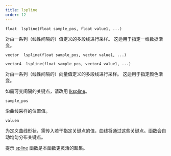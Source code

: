 ```yaml
---
title: lspline
order: 12
---
```

`float  lspline(float sample_pos, float value1, ...)`

对由一系列（线性间隔的）值定义的多段线进行采样。
这适用于指定一维数据渐变。

`vector  lspline(float sample_pos, vector value1, ...)`

`vector4  lspline(float sample_pos, vector4 value1, ...)`

对由一系列（线性间隔的）向量值定义的多段线进行采样。
这适用于指定颜色渐变。

如需可变间隔的关键点，请改用 [lkspline](/zh-cn/houdini-vex/interpolation/lkspline "在关键点之间对多段线进行采样。")。

`sample_pos`

沿曲线采样的位置值。

`valuen`

为定义曲线形状，需传入若干指定关键点的值，曲线将通过这些关键点。函数会自动均匀分布关键点。

提示
[spline](/zh-cn/houdini-vex/math/spline "沿多段线或样条曲线采样值。") 函数是本函数更灵活的超集。
